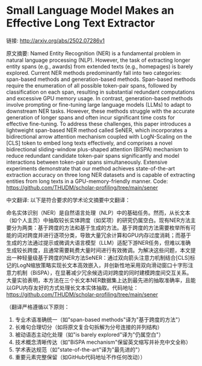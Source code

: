 # Small Language Model Makes an Effective Long Text Extractor

链接: http://arxiv.org/abs/2502.07286v1

原文摘要:
Named Entity Recognition (NER) is a fundamental problem in natural language
processing (NLP). However, the task of extracting longer entity spans (e.g.,
awards) from extended texts (e.g., homepages) is barely explored. Current NER
methods predominantly fall into two categories: span-based methods and
generation-based methods. Span-based methods require the enumeration of all
possible token-pair spans, followed by classification on each span, resulting
in substantial redundant computations and excessive GPU memory usage. In
contrast, generation-based methods involve prompting or fine-tuning large
language models (LLMs) to adapt to downstream NER tasks. However, these methods
struggle with the accurate generation of longer spans and often incur
significant time costs for effective fine-tuning. To address these challenges,
this paper introduces a lightweight span-based NER method called SeNER, which
incorporates a bidirectional arrow attention mechanism coupled with
LogN-Scaling on the [CLS] token to embed long texts effectively, and comprises
a novel bidirectional sliding-window plus-shaped attention (BiSPA) mechanism to
reduce redundant candidate token-pair spans significantly and model
interactions between token-pair spans simultaneously. Extensive experiments
demonstrate that our method achieves state-of-the-art extraction accuracy on
three long NER datasets and is capable of extracting entities from long texts
in a GPU-memory-friendly manner. Code:
https://github.com/THUDM/scholar-profiling/tree/main/sener

中文翻译:
以下是符合要求的学术论文摘要中文翻译：

命名实体识别（NER）是自然语言处理（NLP）中的基础任务。然而，从长文本（如个人主页）中抽取较长实体跨度（如奖项）的研究仍属空白。现有NER方法主要分为两类：基于跨度的方法和基于生成的方法。基于跨度的方法需要枚举所有可能的词对跨度并进行逐项分类，导致大量冗余计算和GPU内存过度消耗；而基于生成的方法通过提示或微调大语言模型（LLM）适配下游NER任务，但难以准确生成较长跨度，且通常需要耗费大量时间进行有效微调。为解决这些问题，本文提出一种轻量级基于跨度的NER方法SeNER：通过双向箭头注意力机制结合[CLS]标记的LogN缩放策略实现长文本高效嵌入，并创新性地采用双向滑动窗口十字形注意力机制（BiSPA），在显著减少冗余候选词对跨度的同时建模跨度间交互关系。大量实验表明，本方法在三个长文本NER数据集上达到最先进的抽取准确率，且能以GPU内存友好的方式处理长文本实体抽取。代码地址：https://github.com/THUDM/scholar-profiling/tree/main/sener

（翻译严格遵循以下原则：
1. 专业术语准确统一（如"span-based methods"译为"基于跨度的方法"）
2. 长难句合理切分（如将原文复合句拆解为分号连接的并列结构）
3. 被动语态主动化处理（如"is barely explored"译为"仍属空白"）
4. 技术概念清晰传达（如"BiSPA mechanism"保留英文缩写并补充中文全称）
5. 学术表达规范（如"state-of-the-art"译为"最先进的"）
6. 重要元素完整保留（如GitHub代码地址不作任何改动））
